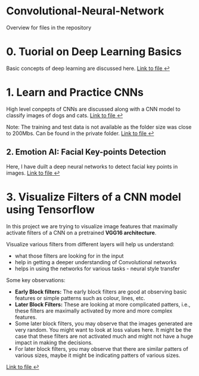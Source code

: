 # Convolutional-Neural-Network

Overview for files in the repository

# 0. Tuorial on Deep Learning Basics 
Basic concepts of deep learning are discussed here. <a href="https://github.com/iVibudh/Convolutional-Neural-Network/blob/main/0.%20tutorial_deep_learning_basics/deep_learning_basics.ipynb">Link to file ↩</a>

# 1. Learn and Practice CNNs  
High level conpepts of CNNs are discussed along with a CNN model to classify images of dogs and cats. <a href="https://github.com/iVibudh/Convolutional-Neural-Network/blob/main/1.%20Learn%20and%20Practice%20CNNs%20-%20Tensorflow/Learn%20and%20Practice%20CNNs%20-%20Binary%20Classification.ipynb">Link to file ↩</a>

Note: The training and test data is not available as the folder size was close to 200Mbs. Can be found in the private folder. <a href="https://drive.google.com/drive/folders/1M3TDNKI_PyZQ6ziLnKUWGD8-jhC6S7r6">Link to file ↩</a>

## 2. Emotion AI: Facial Key-points Detection
Here, I have duilt a deep neural networks to detect facial key points in images. <a href="https://github.com/iVibudh/Convolutional-Neural-Network/blob/main/3.%20Visualizing%20Filters%20of%20a%20CNN%20using%20TensorFlow/Visualizing_Filters_of_a_CNN.ipynb">Link to file ↩</a>



# 3. Visualize Filters of a CNN model using Tensorflow  
In this project we are trying to visualize image features that maximally activate filters of a CNN on a pretrained **VGG16 architecture**.  

Visualize various filters from different layers will help us understand:
- what those filters are looking for in the input
- help in getting a deeper understanding of Convolutional networks
- helps in using the networks for various tasks - neural style transfer

Some key observations:
- **Early Block filters:** The early block filters are good at observing basic features or simple patterns such as colour, lines, etc. 
- **Later Block Filters:** These are looking at more complicated patters, i.e., these filters are maximally activated by more and more complex features.
- Some later block filters, you may observe that the images generated are very random. You might want to look at loss values here. It might be the case that these filters are not activated much and might not have a huge impact in making the decisions.
- For later block filters, you may observe that there are similar patters of various sizes, maybe it might be indicating patters of various sizes. 

<a href="https://github.com/iVibudh/Convolutional-Neural-Network/blob/main/3.%20Visualizing%20Filters%20of%20a%20CNN%20using%20TensorFlow/Visualizing_Filters_of_a_CNN.ipynb">Link to file ↩</a>